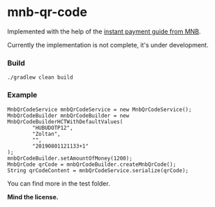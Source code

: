 # mnb-qr-code
Implemented with the help of the [instant payment guide from MNB](https://www.mnb.hu/letoltes/qr-kod-utmutato-20190712.pdf).

Currently the implementation is not complete, it's under development. 

### Build 
  
    ./gradlew clean build
    
### Example

    MnbQrCodeService mnbQrCodeService = new MnbQrCodeService();
    MnbQrCodeBuilder mnbQrCodeBuilder = new MnbQrCodeBuilderHCTWithDefaultValues(
            "HUBUDOTP12",
            "Zoltan",
            "",
            "20190801121133+1"
    );
    mnbQrCodeBuilder.setAmountOfMoney(1200);
    MnbQrCode qrCode = mnbQrCodeBuilder.createMnbQrCode();
    String qrCodeContent = mnbQrCodeService.serialize(qrCode);

You can find more in the test folder.

**Mind the license.**
